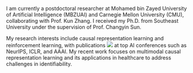 I am currently a postdoctoral researcher at Mohamed bin Zayed University of Artificial Intelligence (MBZUAI) and Carnegie Mellon University (CMU), collaborating with Prof. Kun Zhang. I received my Ph.D. from Southeast University under the supervision of Prof. Changyin Sun.

My research interests include causal representation learning and reinforcement learning, with publications <a href='https://scholar.google.com/citations?hl=en&user=LboR1toAAAAJ'><img src="https://img.shields.io/endpoint?url=https%3A%2F%2Fraw.githubusercontent.com%2FYuewen-Sun%2FYuewen-Sun.github.io%2Fgoogle-scholar-stats%2Fgs_data_shieldsio.json&labelColor=f6f6f6&color=9cf&style=flat&label=citations"></a> at top AI conferences such as NeurIPS, ICLR, and AAAI. My recent work focuses on multimodal causal representation learning and its applications in healthcare to address challenges in identifiability.

